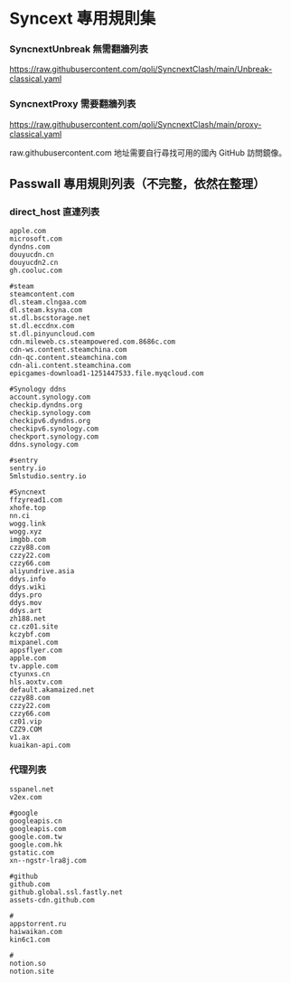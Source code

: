 # Syncext 專用規則集

### SyncnextUnbreak 無需翻牆列表

https://raw.githubusercontent.com/qoli/SyncnextClash/main/Unbreak-classical.yaml

### SyncnextProxy 需要翻牆列表

https://raw.githubusercontent.com/qoli/SyncnextClash/main/proxy-classical.yaml

raw.githubusercontent.com 地址需要自行尋找可用的國內 GitHub 訪問鏡像。

## Passwall 專用規則列表（不完整，依然在整理）

### direct_host 直連列表

```
apple.com
microsoft.com
dyndns.com
douyucdn.cn
douyucdn2.cn
gh.cooluc.com

#steam
steamcontent.com
dl.steam.clngaa.com
dl.steam.ksyna.com
st.dl.bscstorage.net
st.dl.eccdnx.com
st.dl.pinyuncloud.com
cdn.mileweb.cs.steampowered.com.8686c.com
cdn-ws.content.steamchina.com
cdn-qc.content.steamchina.com
cdn-ali.content.steamchina.com
epicgames-download1-1251447533.file.myqcloud.com

#Synology ddns
account.synology.com
checkip.dyndns.org
checkip.synology.com
checkipv6.dyndns.org
checkipv6.synology.com
checkport.synology.com
ddns.synology.com

#sentry
sentry.io
5mlstudio.sentry.io

#Syncnext
ffzyread1.com
xhofe.top
nn.ci
wogg.link
wogg.xyz
imgbb.com
czzy88.com
czzy22.com
czzy66.com
aliyundrive.asia
ddys.info
ddys.wiki
ddys.pro
ddys.mov
ddys.art
zh188.net
cz.cz01.site
kczybf.com
mixpanel.com
appsflyer.com
apple.com
tv.apple.com
ctyunxs.cn
hls.aoxtv.com
default.akamaized.net
czzy88.com
czzy22.com
czzy66.com
cz01.vip
CZZ9.COM
v1.ax
kuaikan-api.com

```

### 代理列表

```
sspanel.net
v2ex.com

#google
googleapis.cn
googleapis.com
google.com.tw
google.com.hk
gstatic.com
xn--ngstr-lra8j.com

#github
github.com
github.global.ssl.fastly.net
assets-cdn.github.com

#
appstorrent.ru
haiwaikan.com
kin6c1.com

#
notion.so
notion.site
```
